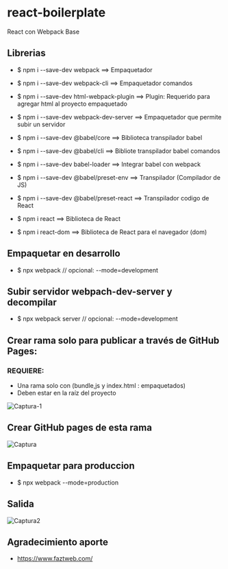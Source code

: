 # react-boilerplate
React con Webpack Base

## Librerias
- $ npm i --save-dev webpack                                      ==> Empaquetador
- $ npm i --save-dev webpack-cli                                  ==> Empaquetador comandos
- $ npm i --save-dev html-webpack-plugin                          ==> Plugin: Requerido para agregar html al proyecto empaquetado
- $ npm i --save-dev webpack-dev-server                           ==> Empaquetador que permite subir un servidor

- $ npm i --save-dev @babel/core                                  ==> Biblioteca transpilador babel
- $ npm i --save-dev @babel/cli                                   ==> Bibliote transpilador babel comandos 
- $ npm i --save-dev babel-loader                                 ==> Integrar babel con webpack
- $ npm i --save-dev @babel/preset-env                            ==> Transpilador (Compilador de JS)
- $ npm i --save-dev @babel/preset-react                          ==> Transpilador codigo de React

- $ npm i react                                                   ==> Biblioteca de React
- $ npm i react-dom                                               ==> Biblioteca de React para el navegador (dom)

## Empaquetar en desarrollo
- $ npx webpack   // opcional: --mode=development
 
## Subir servidor webpach-dev-server y decompilar
- $ npx webpack server     // opcional: --mode=development

## Crear rama solo para publicar a través de GitHub Pages:

### REQUIERE:
   - Una rama solo con (bundle,js y index.html : empaquetados)
   - Deben estar en la raíz del proyecto
   
![Captura-1](https://user-images.githubusercontent.com/7141537/117551140-cf0f1b00-b009-11eb-9cb2-8c4de04f450b.PNG)

## Crear GitHub pages de esta rama

![Captura](https://user-images.githubusercontent.com/7141537/117551139-cdddee00-b009-11eb-821b-b6dd5f40c31a.PNG)

## Empaquetar para produccion
- $ npx webpack --mode=production

## Salida

![Captura2](https://user-images.githubusercontent.com/7141537/117551189-15fd1080-b00a-11eb-93f0-c285725dbee2.PNG)

 ## Agradecimiento aporte 
 - https://www.faztweb.com/
